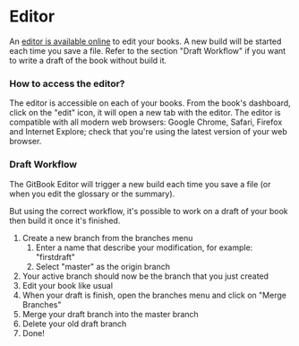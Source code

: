# Editor

An  [editor is available online](https://www.gitbook.com) to edit your books. A new build will be started each time you save a file. Refer to the section "Draft Workflow" if you want to write a draft of the book without build it.

### How to access the editor?

The editor is accessible on each of your books. From the book's dashboard, click on the "edit" icon, it will open a new tab with the editor.
The editor is compatible with all modern web browsers: Google Chrome, Safari, Firefox and Internet Explore; check that you're using the latest version of your web browser.

### Draft Workflow

The GitBook Editor will trigger a new build each time you save a file (or when you edit the glossary or the summary).

But using the correct workflow, it's possible to work on a draft of your book then build it once it's finished.

1. Create a new branch from the branches menu
    1. Enter a name that describe your modification, for example: "firstdraft"
    2. Select "master" as the origin branch
2. Your active branch should now be the branch that you just created
3. Edit your book like usual
4. When your draft is finish, open the branches menu and click on "Merge Branches"
5. Merge your draft branch into the master branch
6. Delete your old draft branch
7. Done!

